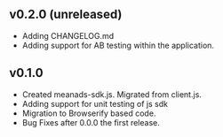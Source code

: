 ## v0.2.0 (unreleased)

- Adding CHANGELOG.md
- Adding support for AB testing within the application.

## v0.1.0
- Created meanads-sdk.js. Migrated from client.js.
- Adding support for unit testing of js sdk
- Migration to Browserify based code.
- Bug Fixes after 0.0.0 the first release.